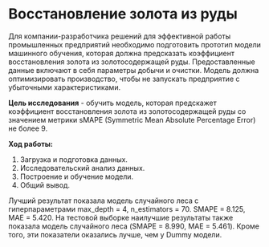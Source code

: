 # Восстановление золота из руды

Для компании-разработчика решений для эффективной работы промышленных предприятий необходимо подготовить прототип модели машинного обучения, которая должна предсказать коэффициент восстановления золота из золотосодержащей руды. Предоставленные данные включают в себя параметры добычи и очистки. Модель должна оптимизировать производство, чтобы не запускать предприятие с убыточными характеристиками.

**Цель исследования** - обучить модель, которая предскажет коэффициент восстановления золота из золотосодержащей руды со значением метрики sMAPE (Symmetric Mean Absolute Percentage Error) не более 9.

**Ход работы:**

1. Загрузка и подготовка данных.
2. Исследовательский анализ данных.
3. Построение и обучение модели.
4. Общий вывод.

Лучший результат показала модель случайного леса с гиперпараметрами max_depth = 4, n_estimators = 70. SMAPE = 8.125, MAE = 5.420. На тестовой выборке наилучшие результаты также показала модель случайного леса (SMAPE = 8.990, MAE = 5.461). Кроме того, эти показатели оказались лучше, чем у Dummy модели.
